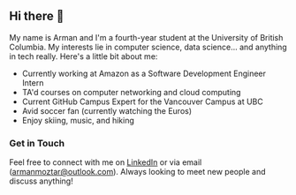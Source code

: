 ## Hi there 👋

My name is Arman and I'm a fourth-year student at the University of British Columbia. My interests lie in computer science, data science... and anything in tech really.
Here's a little bit about me:

- Currently working at Amazon as a Software Development Engineer Intern
- TA'd courses on computer networking and cloud computing
- Current GitHub Campus Expert for the Vancouver Campus at UBC
- Avid soccer fan (currently watching the Euros) 
- Enjoy skiing, music, and hiking

### Get in Touch
Feel free to connect with me on [LinkedIn](https://www.linkedin.com/in/arman-moztarzadeh/) or via email (armanmoztar@outlook.com). Always looking to meet new people and discuss anything! 

<!--
![snake-Gif](https://github.com/armanmoztar/armanmoztar/blob/output/github-contribution-grid-snake.gif)
![Activity-Graph](https://activity-graph.herokuapp.com/graph?username=armanmoztar&theme=minimal)
![Profile-Hit-Counter](https://hits.seeyoufarm.com/api/count/incr/badge.svg?url=https%3A%2F%2Fgithub.com%2F{username}1212%2Fhit-counter)

![Arman's GitHub stats](https://github-readme-stats.vercel.app/api?username=armanmoztar&show_icons=true&theme=radical)
![Top Langs](https://github-readme-stats.vercel.app/api/top-langs/?username=armanmoztar&layout=compact)
 -->

<!-- RESOURCES/LINKS
- https://shields.io/.    
- https://github.com/alexandresanlim/Badges4-README.md-Profile.     # Tech Stack
- https://github.com/rishavanand/github-profilinator.  # Profile generator
- https://github.com/anuraghazra/github-readme-stats.   # Github Stats  
 -->
